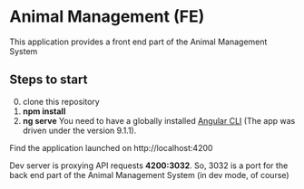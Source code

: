 # Animal Management (FE)
This application provides a front end part of the Animal Management System

## Steps to start

0. clone this repository
1. **npm install**
2. **ng serve** You need to have a globally installed [Angular CLI](https://github.com/angular/angular-cli) (The app was driven under the version 9.1.1).

Find the application launched on http://localhost:4200

Dev server is proxying API requests **4200:3032**. So, 3032 is a port for the back end part of the Animal Management System (in dev mode, of course)

